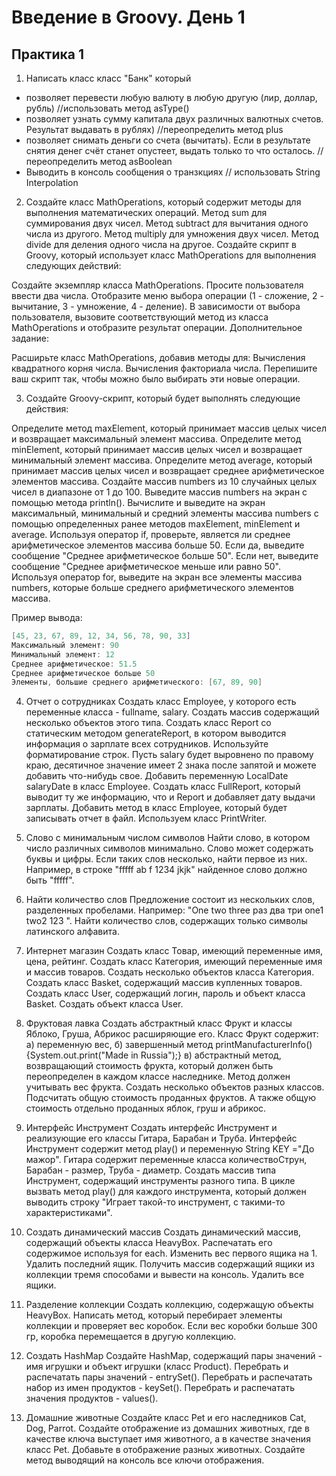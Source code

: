 # Введение в Groovy. День 1
## Практика 1

1. Написать класс класс "Банк" который
- позволяет перевести любую валюту в любую другую (лир, доллар, рубль) 
//использовать метод asType()
- позволяет узнать сумму капитала двух различных валютных счетов. Результат выдавать в рублях)
//переопределить метод plus
- позволяет снимать деньги со счета (вычитать). Если в результате снятия денег счёт станет опустеет, выдать только то что осталось. 
//переопределить метод asBoolean
- Выводить в консоль сообщения о транзкциях
// использовать String Interpolation

2. Создайте класс MathOperations, который содержит методы для выполнения математических операций.
Метод sum для суммирования двух чисел.
Метод subtract для вычитания одного числа из другого.
Метод multiply для умножения двух чисел.
Метод divide для деления одного числа на другое.
Создайте скрипт в Groovy, который использует класс MathOperations для выполнения следующих действий:

Создайте экземпляр класса MathOperations.
Просите пользователя ввести два числа.
Отобразите меню выбора операции (1 - сложение, 2 - вычитание, 3 - умножение, 4 - деление).
В зависимости от выбора пользователя, вызовите соответствующий метод из класса MathOperations и отобразите результат операции.
Дополнительное задание:

Расширьте класс MathOperations, добавив методы для:
Вычисления квадратного корня числа.
Вычисления факториала числа.
Перепишите ваш скрипт так, чтобы можно было выбирать эти новые операции.


3. Создайте Groovy-скрипт, который будет выполнять следующие действия:

Определите метод maxElement, который принимает массив целых чисел и возвращает максимальный элемент массива.
Определите метод minElement, который принимает массив целых чисел и возвращает минимальный элемент массива.
Определите метод average, который принимает массив целых чисел и возвращает среднее арифметическое элементов массива.
Создайте массив numbers из 10 случайных целых чисел в диапазоне от 1 до 100.
Выведите массив numbers на экран с помощью метода println().
Вычислите и выведите на экран максимальный, минимальный и средний элементы массива numbers с помощью определенных ранее методов maxElement, minElement и average.
Используя оператор if, проверьте, является ли среднее арифметическое элементов массива больше 50. Если да, выведите сообщение "Среднее арифметическое больше 50". Если нет, выведите сообщение "Среднее арифметическое меньше или равно 50".
Используя оператор for, выведите на экран все элементы массива numbers, которые больше среднего арифметического элементов массива.

Пример вывода:
```groovy 
[45, 23, 67, 89, 12, 34, 56, 78, 90, 33]
Максимальный элемент: 90
Минимальный элемент: 12
Среднее арифметическое: 51.5
Среднее арифметическое больше 50
Элементы, большие среднего арифметического: [67, 89, 90]
```
4.	Отчет о сотрудниках
Создать класс Employee, у которого есть переменные класса - fullname, salary.
Создать массив содержащий несколько объектов этого типа.
Создать класс Report  со статическим методом generateReport, в котором выводится информация о зарплате всех сотрудников.
Используйте форматирование строк. Пусть salary будет выровнено по правому краю, десятичное значение имеет 2 знака после запятой и можете добавить что-нибудь свое.
Добавить переменную LocalDate salaryDate в класс Employee.
Создать класс FullReport, который выводит ту же информацию, что и Report и добавляет дату выдачи зарплаты.
Добавить метод в класс Employee, который будет записывать отчет в файл.
Используем класс PrintWriter.

5.	Слово с минимальным числом символов
Найти слово, в котором число различных символов минимально. Слово может содержать буквы и цифры. Если таких слов несколько, найти первое из них. Например, в строке "fffff ab f 1234 jkjk" найденное слово должно быть "fffff".
6.	Найти количество слов
Предложение состоит из нескольких слов, разделенных пробелами. Например: "One two three раз два три one1 two2 123 ". Найти количество слов, содержащих только символы латинского алфавита.

6.	Интернет магазин
Создать класс Товар, имеющий переменные имя, цена, рейтинг. 
Создать класс Категория, имеющий переменные имя и массив товаров. Создать несколько объектов класса Категория. 
Создать класс Basket, содержащий массив купленных товаров. 
Создать класс User, содержащий логин, пароль и объект класса Basket. Создать объект класса User.
5.	Фруктовая лавка
Создать абстрактный класс Фрукт и классы Яблоко, Груша, Абрикос расширяющие его.
Класс Фрукт содержит: 
а) переменную вес, 
б) завершенный метод printManufacturerInfo(){System.out.print("Made in Russia");} 
в) абстрактный метод, возвращающий стоимость фрукта, который должен быть переопределен в каждом классе наследнике. Метод должен учитывать вес фрукта.
Создать несколько объектов разных классов.
Подсчитать общую стоимость проданных фруктов.
А также общую стоимость отдельно проданных яблок, груш и абрикос.

7.	Интерфейс Инструмент
Создать интерфейс Инструмент и реализующие его классы Гитара, Барабан и Труба. 
Интерфейс Инструмент содержит метод play() и переменную String KEY ="До мажор".
Гитара содержит переменные класса количествоСтрун,  Барабан - размер, Труба - диаметр. 
Создать массив типа Инструмент, содержащий инструменты разного типа.
В цикле вызвать метод play() для каждого инструмента, который должен выводить строку "Играет такой-то инструмент, с такими-то характеристиками".

8. Создать динамический массив
Создать динамический массив, содержащий объекты класса HeavyBox. 
Распечатать его содержимое используя for each. 
Изменить вес первого ящика на 1. 
Удалить последний ящик. 
Получить массив содержащий ящики из коллекции тремя способами и вывести на консоль. 
Удалить все ящики.

9. Разделение коллекции
Создать коллекцию, содержащую объекты HeavyBox.
Написать метод, который перебирает элементы коллекции и проверяет вес коробок.
Если вес коробки больше 300 гр, коробка перемещается в другую коллекцию.

10. Создать HashMap
Создайте HashMap, содержащий пары значений  - имя игрушки и объект игрушки (класс Product).
Перебрать и распечатать пары значений - entrySet().
Перебрать и распечатать набор из имен продуктов  - keySet().
Перебрать и распечатать значения продуктов - values().

11. Домашние животные
Создайте класс Pet и его наследников Cat, Dog, Parrot.
Создайте отображение из домашних животных, где в качестве ключа выступает имя животного, а в качестве значения класс Pet.
Добавьте в отображение разных животных. Создайте метод выводящий на консоль все ключи отображения.



